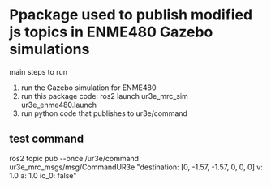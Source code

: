 # Ppackage used to publish modified js topics in ENME480 Gazebo simulations

main steps to run 
1. run the Gazebo simulation for ENME480
2. run this package code: ros2 launch ur3e_mrc_sim ur3e_enme480.launch
5. run python code that publishes to ur3e/command


## test command
ros2 topic pub --once /ur3e/command ur3e_mrc_msgs/msg/CommandUR3e "destination: [0, -1.57, -1.57, 0, 0, 0]
v: 1.0
a: 1.0
io_0: false" 
